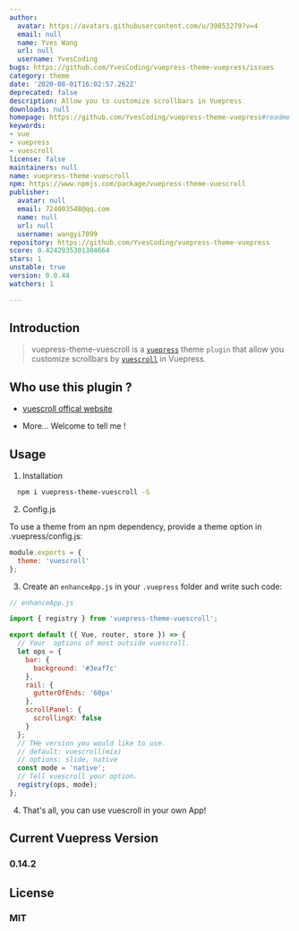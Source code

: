 ```yaml
---
author:
  avatar: https://avatars.githubusercontent.com/u/39853279?v=4
  email: null
  name: Yves Wang
  url: null
  username: YvesCoding
bugs: https://github.com/YvesCoding/vuepress-theme-vuepress/issues
category: theme
date: '2020-08-01T16:02:57.262Z'
deprecated: false
description: Allow you to customize scrollbars in Vuepress
downloads: null
homepage: https://github.com/YvesCoding/vuepress-theme-vuepress#readme
keywords:
- vue
- vuepress
- vuescroll
license: false
maintainers: null
name: vuepress-theme-vuescroll
npm: https://www.npmjs.com/package/vuepress-theme-vuescroll
publisher:
  avatar: null
  email: 724003548@qq.com
  name: null
  url: null
  username: wangyi7099
repository: https://github.com/YvesCoding/vuepress-theme-vuepress
score: 0.4242935301304664
stars: 1
unstable: true
version: 0.0.44
watchers: 1

---
```


## Introduction

> vuepress-theme-vuescroll is a [`vuepress`](https://github.com/vuejs/vuepress) theme `plugin` that allow you customize scrollbars by [`vuescroll`](https://github.com/YvesCoding/vuescroll) in Vuepress.

## Who use this plugin ?

- [vuescroll offical website](http://vuescrolljs.yvescoding.org/)

- More... Welcome to tell me !

## Usage

1. Installation

```bash
  npm i vuepress-theme-vuescroll -S
```

2. Config.js

To use a theme from an npm dependency, provide a theme option in .vuepress/config.js:

```javascript
module.exports = {
  theme: 'vuescroll'
};
```

3. Create an `enhanceApp.js` in your `.vuepress` folder and write such code:

```javascript
// enhanceApp.js

import { registry } from 'vuepress-theme-vuescroll';

export default ({ Vue, router, store }) => {
  // Your  options of most outside vuescroll.
  let ops = {
    bar: {
      background: '#3eaf7c'
    },
    rail: {
      gutterOfEnds: '60px'
    },
    scrollPanel: {
      scrollingX: false
    }
  };
  // THe version you would like to use.
  // default: vuescroll(mix)
  // options: slide, native
  const mode = 'native';
  // Tell vuescroll your option.
  registry(ops, mode);
};
```

4. That's all, you can use vuescroll in your own App!

## Current Vuepress Version

### 0.14.2

## License

### MIT
